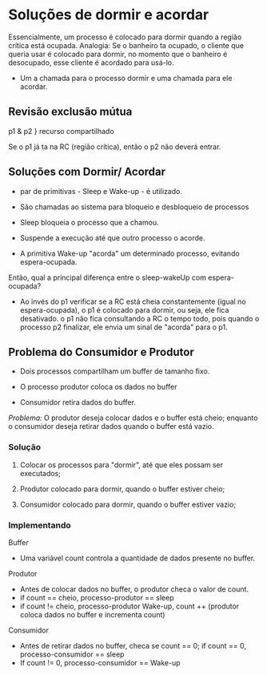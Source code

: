 # Soluções de dormir e acordar

Essencialmente, um processo é colocado para dormir quando a região crítica está ocupada. Analogia: Se o banheiro ta ocupado, o cliente que queria usar é colocado para dormir, no momento que o banheiro é desocupado, esse cliente é acordado para usá-lo.

* Um a chamada para o processo dormir e uma chamada para ele acordar.

## Revisão exclusão mútua

p1 & p2 } recurso compartilhado

Se o p1 já ta na RC (região crítica), então o p2 não deverá entrar.

## Soluções com Dormir/ Acordar

* par de primitivas - Sleep e Wake-up - é utilizado.

* São chamadas ao sistema para bloqueio e desbloqueio de processos

* Sleep bloqueia o processo que a chamou.

* Suspende a execução até que outro processo o acorde.

* A primitiva Wake-up "acorda" um determinado processo, evitando espera-ocupada.

Então, qual a principal diferença entre o sleep-wakeUp com espera-ocupada?

* Ao invés do p1 verificar se a RC está cheia constantemente (igual no espera-ocupada), o p1 é colocado para dormir, ou seja, ele fica desativado. o p1 não fica consultando a RC o tempo todo, pois quando o processo p2 finalizar, ele envia um sinal de "acorda" para o p1.

## Problema do Consumidor e Produtor

* Dois processos compartilham um buffer de tamanho fixo.

* O processo produtor coloca os dados no buffer 

* Consumidor retira dados do buffer.

_Problema:_ O produtor deseja colocar dados e o buffer está cheio; enquanto o consumidor deseja retirar dados quando o buffer está vazio.

### Solução

1. Colocar os processos para "dormir", até que eles possam ser executados;

2. Produtor colocado para dormir, quando o buffer estiver cheio;

3. Consumidor colocado para dormir, quando o buffer estiver vazio;

### Implementando

Buffer
* Uma variável count controla a quantidade de dados presente no buffer.

Produtor
* Antes de colocar dados no buffer, o produtor checa o valor de count.
* if count == cheio, processo-produtor == sleep
* if count != cheio, processo-produtor Wake-up, count ++ (produtor coloca dados no buffer e incrementa count)

Consumidor

* Antes de retirar dados no buffer, checa se count == 0; if count == 0, processo-consumidor == sleep
* If count != 0, processo-consumidor == Wake-up




